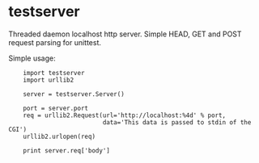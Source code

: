 testserver
==========

Threaded daemon localhost http server. Simple HEAD, GET and POST request parsing for unittest.

Simple usage:

        import testserver
        import urllib2

        server = testserver.Server()

        port = server.port
        req = urllib2.Request(url='http://localhost:%4d' % port,
                              data='This data is passed to stdin of the CGI')
        urllib2.urlopen(req)

        print server.req['body']
